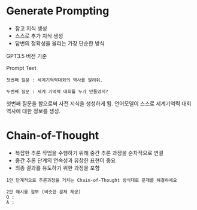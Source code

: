 # Generate Prompting
- 참고 지식 생성
- 스스로 추가 지식 생성
- 답변의 정확성을 올리는 가장 단순한 방식

GPT3.5 버전 기준 

Prompt Text
```
첫번째 질문 : 세계기억력대회의 역사를 알려줘. 

두번째 질문 : 세계 기억력 대회를 누가 만들었지?
```

첫번째 질문을 함으로써 사전 지식을 생성하게 됨.
언어모델이 스스로 세계기억력 대회 역사에 대한 정보를 생성.


# Chain-of-Thought 
- 복잡한 추론 작업을 수행하기 위해 중간 추론 과정을 순차적으로 연결
- 중간 추론 단계의 연속성과 유창한 표현이 중요
- 최종 결과를 유도하기 위한 과정을 포함

```
1안 단계적으로 추론과정을 거치는 Chain-of-Thought 방식대로 문제를 해결하세요

2안 예시를 첨부 (비슷한 문제 제공)
Q : 
A : 

```